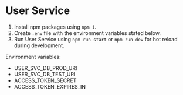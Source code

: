 # User Service

1. Install npm packages using `npm i`.
2. Create `.env` file with the environment variables stated below.
3. Run User Service using `npm run start` or `npm run dev` for hot reload during development.

Environment variables:

- USER_SVC_DB_PROD_URI
- USER_SVC_DB_TEST_URI
- ACCESS_TOKEN_SECRET
- ACCESS_TOKEN_EXPIRES_IN
